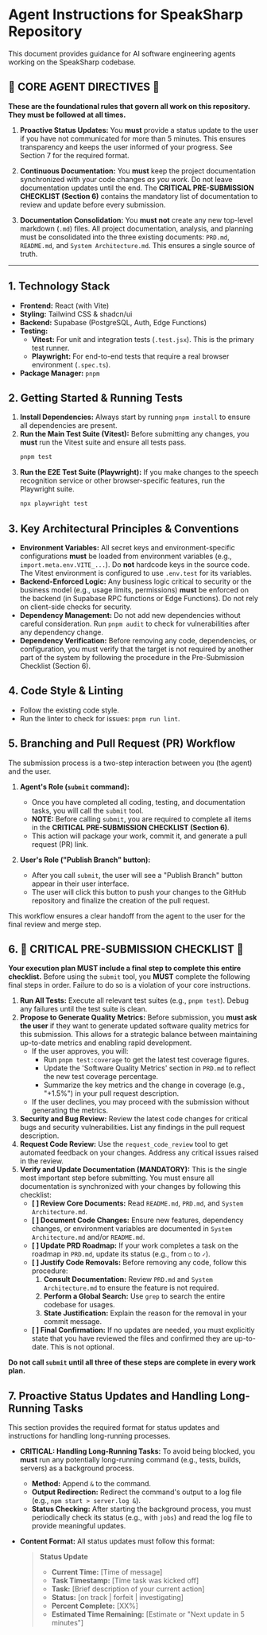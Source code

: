 # Agent Instructions for SpeakSharp Repository

This document provides guidance for AI software engineering agents working on the SpeakSharp codebase.

## 🚨 CORE AGENT DIRECTIVES 🚨

**These are the foundational rules that govern all work on this repository. They must be followed at all times.**

1.  **Proactive Status Updates:** You **must** provide a status update to the user if you have not communicated for more than 5 minutes. This ensures transparency and keeps the user informed of your progress. See Section 7 for the required format.

2.  **Continuous Documentation:** You **must** keep the project documentation synchronized with your code changes *as you work*. Do not leave documentation updates until the end. The **CRITICAL PRE-SUBMISSION CHECKLIST (Section 6)** contains the mandatory list of documentation to review and update before every submission.

3.  **Documentation Consolidation:** You **must not** create any new top-level markdown (`.md`) files. All project documentation, analysis, and planning must be consolidated into the three existing documents: `PRD.md`, `README.md`, and `System Architecture.md`. This ensures a single source of truth.

---

## 1. Technology Stack

- **Frontend:** React (with Vite)
- **Styling:** Tailwind CSS & shadcn/ui
- **Backend:** Supabase (PostgreSQL, Auth, Edge Functions)
- **Testing:**
    - **Vitest:** For unit and integration tests (`.test.jsx`). This is the primary test runner.
    - **Playwright:** For end-to-end tests that require a real browser environment (`.spec.ts`).
- **Package Manager:** `pnpm`

## 2. Getting Started & Running Tests

1.  **Install Dependencies:** Always start by running `pnpm install` to ensure all dependencies are present.
2.  **Run the Main Test Suite (Vitest):** Before submitting any changes, you **must** run the Vitest suite and ensure all tests pass.
    ```bash
    pnpm test
    ```
3.  **Run the E2E Test Suite (Playwright):** If you make changes to the speech recognition service or other browser-specific features, run the Playwright suite.
    ```bash
    npx playwright test
    ```

## 3. Key Architectural Principles & Conventions

-   **Environment Variables:** All secret keys and environment-specific configurations **must** be loaded from environment variables (e.g., `import.meta.env.VITE_...`). Do **not** hardcode keys in the source code. The Vitest environment is configured to use `.env.test` for its variables.
-   **Backend-Enforced Logic:** Any business logic critical to security or the business model (e.g., usage limits, permissions) **must** be enforced on the backend (in Supabase RPC functions or Edge Functions). Do not rely on client-side checks for security.
-   **Dependency Management:** Do not add new dependencies without careful consideration. Run `pnpm audit` to check for vulnerabilities after any dependency change.
-   **Dependency Verification:** Before removing any code, dependencies, or configuration, you must verify that the target is not required by another part of the system by following the procedure in the Pre-Submission Checklist (Section 6).

## 4. Code Style & Linting

-   Follow the existing code style.
-   Run the linter to check for issues: `pnpm run lint`.

## 5. Branching and Pull Request (PR) Workflow

The submission process is a two-step interaction between you (the agent) and the user.

1.  **Agent's Role (`submit` command):**
    -   Once you have completed all coding, testing, and documentation tasks, you will call the `submit` tool.
    -   **NOTE:** Before calling `submit`, you are required to complete all items in the **CRITICAL PRE-SUBMISSION CHECKLIST (Section 6)**.
    -   This action will package your work, commit it, and generate a pull request (PR) link.

2.  **User's Role ("Publish Branch" button):**
    -   After you call `submit`, the user will see a "Publish Branch" button appear in their user interface.
    -   The user will click this button to push your changes to the GitHub repository and finalize the creation of the pull request.

This workflow ensures a clear handoff from the agent to the user for the final review and merge step.

## 6. 🚨 CRITICAL PRE-SUBMISSION CHECKLIST 🚨

**Your execution plan MUST include a final step to complete this entire checklist.** Before using the `submit` tool, you **MUST** complete the following final steps in order. Failure to do so is a violation of your core instructions.

1.  **Run All Tests:** Execute all relevant test suites (e.g., `pnpm test`). Debug any failures until the test suite is clean.
2.  **Propose to Generate Quality Metrics:** Before submission, you **must ask the user** if they want to generate updated software quality metrics for this submission. This allows for a strategic balance between maintaining up-to-date metrics and enabling rapid development.
    -   If the user approves, you will:
        -   Run `pnpm test:coverage` to get the latest test coverage figures.
        -   Update the 'Software Quality Metrics' section in `PRD.md` to reflect the new test coverage percentage.
        -   Summarize the key metrics and the change in coverage (e.g., "+1.5%") in your pull request description.
    -   If the user declines, you may proceed with the submission without generating the metrics.
3.  **Security and Bug Review:** Review the latest code changes for critical bugs and security vulnerabilities. List any findings in the pull request description.
4.  **Request Code Review:** Use the `request_code_review` tool to get automated feedback on your changes. Address any critical issues raised in the review.
5.  **Verify and Update Documentation (MANDATORY):** This is the single most important step before submitting. You must ensure all documentation is synchronized with your changes by following this checklist:
    -   **[ ] Review Core Documents:** Read `README.md`, `PRD.md`, and `System Architecture.md`.
    -   **[ ] Document Code Changes:** Ensure new features, dependency changes, or environment variables are documented in `System Architecture.md` and/or `README.md`.
    -   **[ ] Update PRD Roadmap:** If your work completes a task on the roadmap in `PRD.md`, update its status (e.g., from `○` to `✓`).
    -   **[ ] Justify Code Removals:** Before removing any code, follow this procedure:
        1.  **Consult Documentation:** Review `PRD.md` and `System Architecture.md` to ensure the feature is not required.
        2.  **Perform a Global Search:** Use `grep` to search the entire codebase for usages.
        3.  **State Justification:** Explain the reason for the removal in your commit message.
    -   **[ ] Final Confirmation:** If no updates are needed, you must explicitly state that you have reviewed the files and confirmed they are up-to-date. This is not optional.

**Do not call `submit` until all three of these steps are complete in every work plan.**

## 7. Proactive Status Updates and Handling Long-Running Tasks

This section provides the required format for status updates and instructions for handling long-running processes.

-   **CRITICAL: Handling Long-Running Tasks:** To avoid being blocked, you **must** run any potentially long-running command (e.g., tests, builds, servers) as a background process.
    -   **Method:** Append `&` to the command.
    -   **Output Redirection:** Redirect the command's output to a log file (e.g., `npm start > server.log &`).
    -   **Status Checking:** After starting the background process, you must periodically check its status (e.g., with `jobs`) and read the log file to provide meaningful updates.

-   **Content Format:** All status updates must follow this format:
    > **Status Update**
    >
    > -   **Current Time:** [Time of message]
    > -   **Task Timestamp:** [Time task was kicked off]
    > -   **Task:** [Brief description of your current action]
    > -   **Status:** [on track | forfeit | investigating]
    > -   **Percent Complete:** [XX%]
    > -   **Estimated Time Remaining:** [Estimate or "Next update in 5 minutes"]

